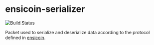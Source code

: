 # ensicoin-serializer
[![Build Status](https://travis-ci.com/EnsicoinDevs/ensicoin_serializer.svg?branch=master)](https://travis-ci.com/EnsicoinDevs/ensicoin_serializer)

Packet used to serialize and deserialize data according to the protocol defined in [ensicoin](https://github.com/EnsicoinDevs/ensicoin).

